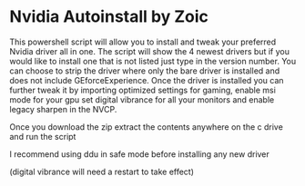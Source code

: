# Nvidia Autoinstall by Zoic

This powershell script will allow you to install and tweak your preferred Nvidia driver all in one. The script will show the 4 newest drivers but if you would like to install one that is not listed just type in the version number.
You can choose to strip the driver where only the bare driver is installed and does not include GEforceExperience. Once the driver is installed you can further tweak it by importing optimized settings for gaming, enable msi mode for your gpu
set digital vibrance for all your monitors and enable legacy sharpen in the NVCP.

Once you download the zip extract the contents anywhere on the c drive and run the script

I recommend using ddu in safe mode before installing any new driver

(digital vibrance will need a restart to take effect)
